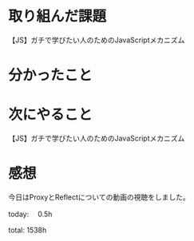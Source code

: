 # 取り組んだ課題
【JS】ガチで学びたい人のためのJavaScriptメカニズム

# 分かったこと 

# 次にやること
【JS】ガチで学びたい人のためのJavaScriptメカニズム

# 感想 
今日はProxyとReflectについての動画の視聴をしました。

today: 　0.5h

total: 1538h

